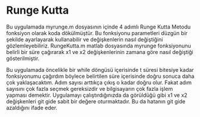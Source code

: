 # Runge Kutta
Bu uygulamada myrunge.m dosyasının içinde 4 adımlı Runge Kutta Metodu fonksiyon olarak koda dökülmüştür. Bu fonksiyonu parametleri düzgün bir şekilde ayarlayarak kullanabilir ve değişkenlerin nasıl değiştiğini gözlemleyebiliriz. RungeKutta.m matlab dosyasında myrunge fonksiyonunu belirli bir süre çağırarak x1 ve x2 değişkenlerinin zamana göre nasıl değiştiği gösterilmiştir.

Bu uygulamada öncelikle bir while döngüsü içerisinde t süresi bitesiye kadar fonksiyonumu çağırdım böylece belirtilen süre içerisinde doğru sonuca daha çok yaklaşacaktım. Adım sayısı arttıkça çıkış o kadar doğru olur. Fakat adım sayısını çok fazla seçmek gereksizdir ve bilgisayarın çok fazla işlem yapması demektir. Uygulamayı çalıştırdığınızda da görüldüğü gibi x1 ve x2 değişkenleri git gide sabit bir değere oturmaktadır. Bu da hatanın git gide azaldığını ifade eder. 
